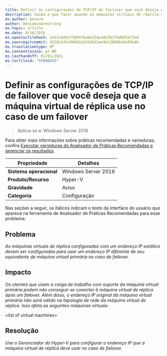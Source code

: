 ```yaml
---
title: Definir as configurações de TCP/IP de failover que você deseja que a máquina virtual de réplica use no caso de um failover
description: Saiba o que fazer quando as máquinas virtuais de réplica configuradas com um endereço IP estático devem ser configuradas para usar um endereço IP diferente do seu equivalente de máquina virtual primária no caso de failover.
ms.author: benarm
author: BenjaminArmstrong
ms.topic: article
ms.date: 8/16/2016
ms.openlocfilehash: 2a52cdd937589476abe254ea923b376d0d3472ed
ms.sourcegitcommit: 42581433c0bb62e291d412ee9e13869b42e69a4b
ms.translationtype: MT
ms.contentlocale: pt-BR
ms.lasthandoff: 01/01/2021
ms.locfileid: "97846435"
---
```

# <a name="configure-the-failover-tcpip-settings-that-you-want-the-replica-virtual-machine-to-use-in-the-event-of-a-failover"></a>Definir as configurações de TCP/IP de failover que você deseja que a máquina virtual de réplica use no caso de um failover

>Aplica-se a: Windows Server 2016

Para obter mais informações sobre práticas recomendadas e varreduras, confira [Executar varreduras do Analisador de Práticas Recomendadas e gerenciar os resultados](https://go.microsoft.com/fwlink/p/?LinkID=223177).

|Propriedade|Detalhes|
|-|-|
|**Sistema operacional**|Windows Server 2016|
|**Produto/Recurso**|Hyper-V|
|**Gravidade**|Aviso|
|**Categoria**|Configuração|

Nas seções a seguir, os itálicos indicam o texto da interface do usuário que aparece na ferramenta de Analisador de Práticas Recomendadas para esse problema.

## <a name="issue"></a>Problema
*As máquinas virtuais de réplica configuradas com um endereço IP estático devem ser configuradas para usar um endereço IP diferente de seu equivalente de máquina virtual primária no caso de failover.*

## <a name="impact"></a>Impacto
*Os clientes que usam a carga de trabalho com suporte da máquina virtual primária podem não conseguir se conectar à máquina virtual de réplica após um failover. Além disso, o endereço IP original da máquina virtual primária não será válido na topologia de rede da máquina virtual de réplica. Isso afeta as seguintes máquinas virtuais:*

\<list of virtual machines>

## <a name="resolution"></a>Resolução
*Use o Gerenciador do Hyper-V para configurar o endereço IP que a máquina virtual de réplica deve usar no caso de failover.*



